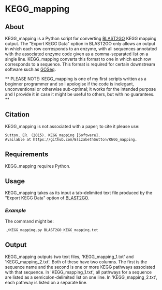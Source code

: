 # KEGG_mapping
## About
KEGG_mapping is a Python script for converting [BLAST2GO](https://www.blast2go.com/) KEGG mapping output. The "Export KEGG Data" option in BLAST2GO only allows an output in which each row corresponds to an enzyme, with all sequences annotated with the associated enzyme code given as a comma-separated list on a single line. KEGG_mapping converts this format to one in which each row corresponds to a sequence. This format is required for certain downstream software such as [GOSeq](http://www.bioconductor.org/packages/release/bioc/html/goseq.html).  

** PLEASE NOTE: KEGG_mapping is one of my first scripts written as a beginner programmer and so I apologise if the code is inelegant, unconventional or otherwise sub-optimal; it works for the intended purpose and I provide it in case it might be useful to others, but with no guarantees. **

## Citation
KEGG_mapping is not associated with a paper; to cite it please use:

    Sutton, ER. (2015). KEGG_mapping [Software]. 
    Available at https://github.com/ElizabethSutton/KEGG_mapping.

## Requirements
KEGG_mapping requires Python.

## Usage
KEGG_mapping takes as its input a tab-delimited text file produced by the "Export KEGG Data" option of [BLAST2GO](https://www.blast2go.com/).

### *Example*
The command might be:

    ./KEGG_mapping.py BLAST2GO_KEGG_mapping.txt

## Output
KEGG_mapping outputs two text files, 'KEGG_mapping_1.txt' and 'KEGG_mapping_2.txt'. Both of these have two columns. The first is the sequence name and the second is one or more KEGG pathways associated with that sequence. In 'KEGG_mapping_1.txt', all pathways for a sequence are listed as a semicolon-delimited list on one line. In 'KEGG_mapping_2.txt', each pathway is listed on a separate line.
